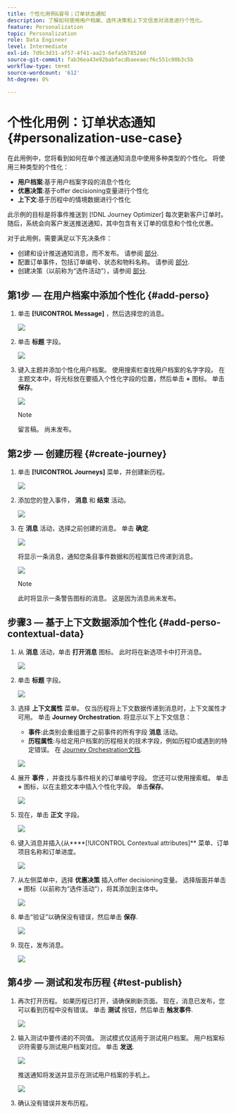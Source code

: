 ```yaml
---
title: 个性化用例&冒号；订单状态通知
description: 了解如何使用用户档案、选件决策和上下文信息对消息进行个性化。
feature: Personalization
topic: Personalization
role: Data Engineer
level: Intermediate
exl-id: 7d9c3d31-af57-4f41-aa23-6efa5b785260
source-git-commit: fab36ea43e92babfacdbaeeaecf6c551c00b3c5b
workflow-type: tm+mt
source-wordcount: '612'
ht-degree: 0%

---
```


# 个性化用例：订单状态通知 {#personalization-use-case}

在此用例中，您将看到如何在单个推送通知消息中使用多种类型的个性化。 将使用三种类型的个性化：

* **用户档案**:基于用户档案字段的消息个性化
* **优惠决策**:基于offer decisioning变量进行个性化
* **上下文**:基于历程中的情境数据进行个性化

此示例的目标是将事件推送到 [!DNL Journey Optimizer] 每次更新客户订单时。 随后，系统会向客户发送推送通知，其中包含有关订单的信息和个性化优惠。

对于此用例，需要满足以下先决条件：

* 创建和设计推送通知消息，而不发布。 请参阅 [部分](../messages/create-message.md).
* 配置订单事件，包括订单编号、状态和物料名称。 请参阅 [部分](../event/about-events.md).
* 创建决策（以前称为“选件活动”），请参阅 [部分](../offers/offer-activities/create-offer-activities.md).

## 第1步 — 在用户档案中添加个性化 {#add-perso}

1. 单击 **[!UICONTROL Message]** ，然后选择您的消息。

   ![](assets/perso-uc.png)

1. 单击 **标题** 字段。

   ![](assets/perso-uc2.png)

1. 键入主题并添加个性化用户档案。 使用搜索栏查找用户档案的名字字段。 在主题文本中，将光标放在要插入个性化字段的位置，然后单击 **+** 图标。 单击&#x200B;**保存**。

   ![](assets/perso-uc3.png)

   >[!NOTE]
   >
   >留言稿。 尚未发布。

## 第2步 — 创建历程 {#create-journey}

1. 单击 **[!UICONTROL Journeys]** 菜单，并创建新历程。

   ![](assets/perso-uc4.png)

1. 添加您的登入事件， **消息** 和 **结束** 活动。

   ![](assets/perso-uc5.png)

1. 在 **消息** 活动，选择之前创建的消息。 单击 **确定**.

   ![](assets/perso-uc6.png)

   将显示一条消息，通知您条目事件数据和历程属性已传递到消息。

   ![](assets/perso-uc7.png)

   >[!NOTE]
   >
   >此时将显示一条警告图标的消息。 这是因为消息尚未发布。

## 步骤3 — 基于上下文数据添加个性化 {#add-perso-contextual-data}

1. 从 **消息** 活动，单击 **打开消息** 图标。 此时将在新选项卡中打开消息。

   ![](assets/perso-uc8.png)

1. 单击 **标题** 字段。

   ![](assets/perso-uc9.png)

1. 选择 **上下文属性** 菜单。 仅当历程将上下文数据传递到消息时，上下文属性才可用。 单击 **Journey Orchestration**. 将显示以下上下文信息：

   * **事件**:此类别会重组置于之前事件的所有字段 **消息** 活动。
   * **历程属性**:与给定用户档案的历程相关的技术字段，例如历程ID或遇到的特定错误。 在 [Journey Orchestration文档](../building-journeys/expression/journey-properties.md).

   ![](assets/perso-uc10.png)

1. 展开 **事件** ，并查找与事件相关的订单编号字段。 您还可以使用搜索框。 单击 **+** 图标，以在主题文本中插入个性化字段。 单击&#x200B;**保存**。

   ![](assets/perso-uc11.png)

1. 现在，单击 **正文** 字段。

   ![](assets/perso-uc12.png)

1. 键入消息并插入(从****[!UICONTROL Contextual attributes]** 菜单、订单项目名称和订单进度。

   ![](assets/perso-uc13.png)

1. 从左侧菜单中，选择 **优惠决策** 插入offer decisioning变量。 选择版面并单击 **+** 图标（以前称为“选件活动”），将其添加到主体中。

   ![](assets/perso-uc14.png)

1. 单击“验证”以确保没有错误，然后单击 **保存**.

   ![](assets/perso-uc15.png)

1. 现在，发布消息。

   ![](assets/perso-uc16.png)

## 第4步 — 测试和发布历程 {#test-publish}

1. 再次打开历程。 如果历程已打开，请确保刷新页面。 现在，消息已发布，您可以看到历程中没有错误。 单击 **测试** 按钮，然后单击 **触发事件**.

   ![](assets/perso-uc17.png)

1. 输入测试中要传递的不同值。 测试模式仅适用于测试用户档案。 用户档案标识符需要与测试用户档案对应。 单击 **发送**.

   ![](assets/perso-uc18.png)

   推送通知将发送并显示在测试用户档案的手机上。

   ![](assets/perso-uc19.png)

1. 确认没有错误并发布历程。
